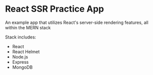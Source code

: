 # React SSR Practice App
An example app that utilizes React's server-side rendering features, all within the MERN stack

Stack includes:
- React
- React Helmet
- Node.js
- Express
- MongoDB
